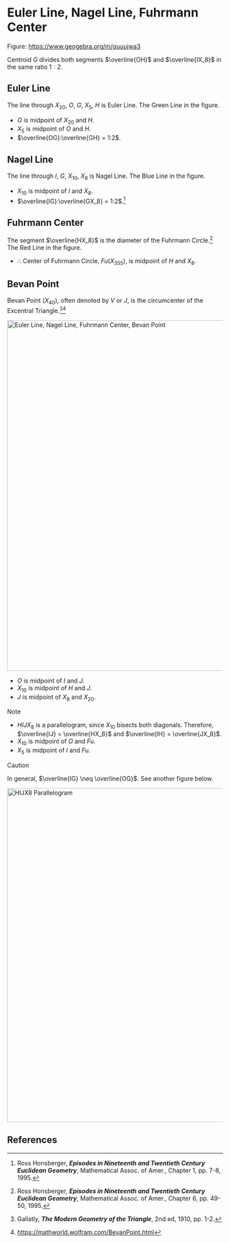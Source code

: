 # Euler Line, Nagel Line, Fuhrmann Center

Figure: https://www.geogebra.org/m/quuujwa3

Centroid $G$ divides both segments $\overline{OH}$ and $\overline{IX_8}$ in the same ratio $1:2$.

## Euler Line

The line through $X_{20}$, $O$, $G$, $X_5$, $H$ is Euler Line. The Green Line in the figure.

- $O$ is midpoint of $X_{20}$ and $H$.
- $X_5$ is midpoint of $O$ and $H$.
- $\overline{OG}:\overline{GH} = 1:2$.

## Nagel Line

The line through $I$, $G$, $X_{10}$, $X_8$ is Nagel Line. The Blue Line in the figure.

- $X_{10}$ is midpoint of $I$ and $X_8$.
- $\overline{IG}:\overline{GX_8} = 1:2$.[^1]

## Fuhrmann Center

The segment $`\overline{HX_8}`$ is the diameter of the Fuhrmann Circle.[^2] The Red Line in the figure. 

- $\therefore$ Center of Fuhrmann Circle, $Fu(X_{355})$, is midpoint of $H$ and $X_8$.

## Bevan Point

Bevan Point ($X_{40}$), often denoted by $V$ or $J$, is the circumcenter of the Excentral Triangle.[^3][^4]

<img width="817" alt="Euler Line, Nagel Line, Fuhrmann Center, Bevan Point" src="https://github.com/user-attachments/assets/71246c4f-041d-4598-84de-32a8b249e361" />


- $O$ is midpoint of $I$ and $J$.
- $X_{10}$ is midpoint of $H$ and $J$.
- $J$ is midpoint of $X_8$ and $X_{20}$.

> [!NOTE]
> - $HIJX_8$ is a parallelogram, since $X_{10}$ bisects both diagonals. Therefore, $`\overline{IJ} = \overline{HX_8}`$ and $`\overline{IH} = \overline{JX_8}`$.
> - $X_{10}$ is midpoint of $O$ and $Fu$.
> - $X_5$ is midpoint of $I$ and $Fu$.

> [!CAUTION]
> In general, $`\overline{IG} \neq \overline{OG}`$. See another figure below.

<img width="778" alt="HIJX8 Parallelogram" src="https://github.com/user-attachments/assets/e4368581-c310-4546-a566-efb75e24c1fd" />


## References

[^1]: Ross Honsberger, ***Episodes in Nineteenth and Twentieth Century Euclidean Geometry***, Mathematical Assoc. of Amer., Chapter 1, pp. 7-8, 1995.
[^2]: Ross Honsberger, ***Episodes in Nineteenth and Twentieth Century Euclidean Geometry***, Mathematical Assoc. of Amer., Chapter 6, pp. 49-50, 1995.
[^3]: Gallatly, ***The Modern Geometry of the Triangle***, 2nd ed, 1910, pp. 1-2.
[^4]: https://mathworld.wolfram.com/BevanPoint.html
